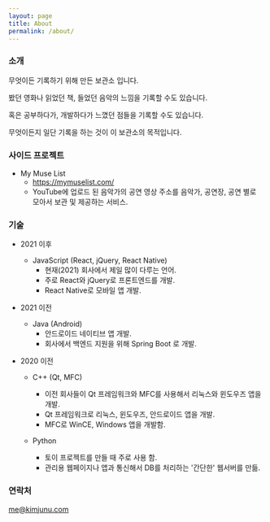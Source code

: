 ```yaml
---
layout: page
title: About
permalink: /about/
---
```


### 소개

무엇이든 기록하기 위해 만든 보관소 입니다.

봤던 영화나 읽었던 책, 들었던 음악의 느낌을 기록할 수도 있습니다.

혹은 공부하다가, 개발하다가 느꼈던 점들을 기록할 수도 있습니다.

무엇이든지 일단 기록을 하는 것이 이 보관소의 목적입니다.


### 사이드 프로젝트

- My Muse List
    - https://mymuselist.com/
    - YouTube에 업로드 된 음악가의 공연 영상 주소를 음악가, 공연장, 공연 별로 모아서 보관 및 제공하는 서비스.

### 기술

- 2021 이후
    - JavaScript (React, jQuery, React Native)
        - 현재(2021) 회사에서 제일 많이 다루는 언어.
        - 주로 React와 jQuery로 프론트엔드를 개발.
        - React Native로 모바일 앱 개발.

- 2021 이전
    - Java (Android)
        - 안드로이드 네이티브 앱 개발.
        - 회사에서 백엔드 지원을 위해 Spring Boot 로 개발.

- 2020 이전
    - C++ (Qt, MFC)
        - 이전 회사들이 Qt 프레임워크와 MFC를 사용해서 리눅스와 윈도우즈 앱을 개발.
        - Qt 프레임워크로 리눅스, 윈도우즈, 안드로이드 앱을 개발.
        - MFC로 WinCE, Windows 앱을 개발함.

    - Python
        - 토이 프로젝트를 만들 때 주로 사용 함.
        - 관리용 웹페이지나 앱과 통신해서 DB를 처리하는 '간단한' 웹서버를 만듦.

### 연락처

[me@kimjunu.com](mailto:me@kimjunu.com)
